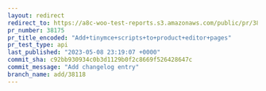 ```yaml
---
layout: redirect
redirect_to: https://a8c-woo-test-reports.s3.amazonaws.com/public/pr/38175/api/index.html
pr_number: 38175
pr_title_encoded: "Add+tinymce+scripts+to+product+editor+pages"
pr_test_type: api
last_published: "2023-05-08 23:19:07 +0000"
commit_sha: c92bb930934c0b3d1129b0f2c8669f526428647c
commit_message: "Add changelog entry"
branch_name: add/38118
---
```

